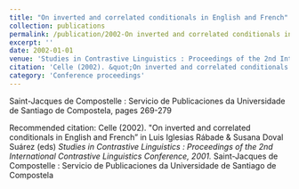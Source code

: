 ```yaml
---
title: "On inverted and correlated conditionals in English and French"
collection: publications
permalink: /publication/2002-On inverted and correlated conditionals in English and French
excerpt: ''
date: 2002-01-01
venue: 'Studies in Contrastive Linguistics : Proceedings of the 2nd International Contrastive Linguistics Conference, 2001'
citation: 'Celle (2002). &quot;On inverted and correlated conditionals in English and French” in Luis Iglesias Rábade &amp; Susana Doval Suárez (eds) <i>Studies in Contrastive Linguistics : Proceedings of the 2nd International Contrastive Linguistics Conference, 2001.</i> Saint-Jacques de Compostelle : Servicio de Publicaciones da Universidade de Santiago de Compostela'
category: 'Conference proceedings'
---
```

Saint-Jacques de Compostelle : Servicio de Publicaciones da Universidade de Santiago de Compostela, pages 269-279

Recommended citation: Celle (2002). "On inverted and correlated conditionals in English and French” in Luis Iglesias Rábade & Susana Doval Suárez (eds) <i>Studies in Contrastive Linguistics : Proceedings of the 2nd International Contrastive Linguistics Conference, 2001.</i> Saint-Jacques de Compostelle : Servicio de Publicaciones da Universidade de Santiago de Compostela